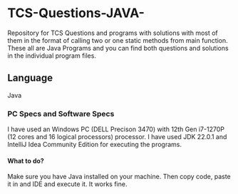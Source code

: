 # TCS-Questions-JAVA-
Repository for TCS Questions and programs with solutions with most of them in the format of calling two or one static methods from main function. These all are Java Programs and you can find both questions and solutions in the individual program files.

## Language
Java

### PC Specs and Software Specs
I have used an Windows PC (DELL Precison 3470) with 12th Gen i7-1270P (12 cores and 16 logical processors) processor. I have used JDK 22.0.1 and IntelliJ Idea Community Edition for executing the programs.

#### What to do?
Make sure you have Java installed on your machine. Then copy code, paste it in and IDE and execute it. It works fine.
